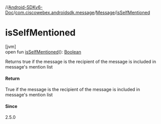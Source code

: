 //[Android-SDKv6-Doc](../../../index.md)/[com.ciscowebex.androidsdk.message](../index.md)/[Message](index.md)/[isSelfMentioned](is-self-mentioned.md)

# isSelfMentioned

[jvm]\
open fun [isSelfMentioned](is-self-mentioned.md)(): [Boolean](https://kotlinlang.org/api/latest/jvm/stdlib/kotlin/-boolean/index.html)

Returns true if the message is the recipient of the message is included in message's mention list

#### Return

True if the message is the recipient of the message is included in message's mention list

#### Since

2.5.0
